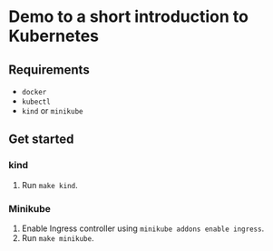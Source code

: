 # Demo to a short introduction to Kubernetes

## Requirements

* `docker`
* `kubectl`
* `kind` or `minikube`

## Get started

### kind

1. Run `make kind`.

### Minikube

1. Enable Ingress controller using `minikube addons enable ingress`.
1. Run `make minikube`.
